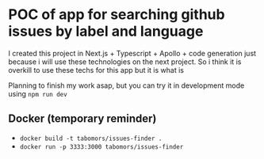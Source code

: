 # POC of app for searching github issues by label and language

I created this project in Next.js + Typescript + Apollo + code generation just because i will use these technologies on the next project. So i think it is overkill to use these techs for this app but it is what is

Planning to finish my work asap, but you can try it in development mode using `npm run dev`

## Docker (temporary reminder)

* `docker build -t tabomors/issues-finder .`
* `docker run -p 3333:3000 tabomors/issues-finder`


